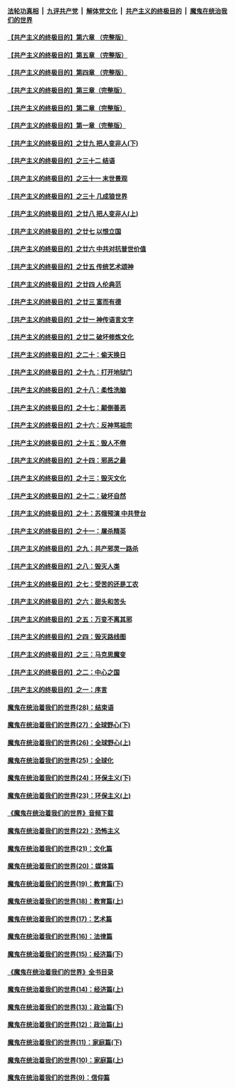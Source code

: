 ####  [法轮功真相](../../../../basic/blob/master/README.md?t=05301231) &nbsp;|&nbsp; [九评共产党](../../../../9ping.md/blob/master/README.md?t=05301231) &nbsp;|&nbsp; [解体党文化](../../../../jtdwh.md/blob/master/README.md?t=05301231)  &nbsp;|&nbsp; [共产主义的终极目的](../../../../gczydzjmd.md/blob/master/README.md?t=05301231) &nbsp;|&nbsp; [魔鬼在统治我们的世界](../../../../mgztzwmdsj.md/blob/master/README.md?t=05301231) 

#### [【共产主义的终极目的】第六章 （完整版）](../pages/nsc422/n11428913.md?t=05301231) 

#### [【共产主义的终极目的】第五章 （完整版）](../pages/nsc422/n11428912.md?t=05301231) 

#### [【共产主义的终极目的】第四章 （完整版）](../pages/nsc422/n11428907.md?t=05301231) 

#### [【共产主义的终极目的】第三章（完整版）](../pages/nsc422/n11428848.md?t=05301231) 

#### [【共产主义的终极目的】第二章（完整版）](../pages/nsc422/n11428831.md?t=05301231) 

#### [【共产主义的终极目的】第一章（完整版）](../pages/nsc422/n11417651.md?t=05301231) 

#### [【共产主义的终极目的】之廿九 把人变非人(下)](../pages/nsc422/n11344140.md?t=05301231) 

#### [【共产主义的终极目的】之三十二 结语](../pages/nsc422/n11360535.md?t=05301231) 

#### [【共产主义的终极目的】之三十一 末世景观](../pages/nsc422/n11351129.md?t=05301231) 

#### [【共产主义的终极目的】之三十 几成狼世界](../pages/nsc422/n11348280.md?t=05301231) 

#### [【共产主义的终极目的】之廿八 把人变非人(上)](../pages/nsc422/n11340492.md?t=05301231) 

#### [【共产主义的终极目的】之廿七 以恨立国](../pages/nsc422/n11336944.md?t=05301231) 

#### [【共产主义的终极目的】之廿六 中共对抗普世价值](../pages/nsc422/n11324785.md?t=05301231) 

#### [【共产主义的终极目的】之廿五 传统艺术颂神](../pages/nsc422/n11296396.md?t=05301231) 

#### [【共产主义的终极目的】之廿四 人伦典范](../pages/nsc422/n11296397.md?t=05301231) 

#### [【共产主义的终极目的】之廿三 富而有德](../pages/nsc422/n11283598.md?t=05301231) 

#### [【共产主义的终极目的】之廿一 神传语言文字](../pages/nsc422/n11263265.md?t=05301231) 

#### [【共产主义的终极目的】之廿二 破坏修炼文化](../pages/nsc422/n11245728.md?t=05301231) 

#### [【共产主义的终极目的】之二十：偷天换日](../pages/nsc422/n11238846.md?t=05301231) 

#### [【共产主义的终极目的】之十九：打开地狱门](../pages/nsc422/n11206376.md?t=05301231) 

#### [【共产主义的终极目的】之十八：柔性洗脑](../pages/nsc422/n11199994.md?t=05301231) 

#### [【共产主义的终极目的】之十七：颠倒善恶](../pages/nsc422/n11179782.md?t=05301231) 

#### [【共产主义的终极目的】之十六：反神骂祖宗](../pages/nsc422/n11166798.md?t=05301231) 

#### [【共产主义的终极目的】之十五：毁人不倦](../pages/nsc422/n11166792.md?t=05301231) 

#### [【共产主义的终极目的】之十四：邪恶之最](../pages/nsc422/n11150249.md?t=05301231) 

#### [【共产主义的终极目的】之十三：毁灭文化](../pages/nsc422/n11135227.md?t=05301231) 

#### [【共产主义的终极目的】之十二：破坏自然](../pages/nsc422/n11135214.md?t=05301231) 

#### [【共产主义的终极目的】之十：苏俄预演 中共登台](../pages/nsc422/n11118424.md?t=05301231) 

#### [【共产主义的终极目的】之十一：屠杀精英](../pages/nsc422/n11118442.md?t=05301231) 

#### [【共产主义的终极目的】之九：共产邪灵一路杀](../pages/nsc422/n11114139.md?t=05301231) 

#### [【共产主义的终极目的】之八：毁灭人类](../pages/nsc422/n11108503.md?t=05301231) 

#### [【共产主义的终极目的】之七：受苦的还是工农](../pages/nsc422/n11101809.md?t=05301231) 

#### [【共产主义的终极目的】之六：甜头和苦头](../pages/nsc422/n11096971.md?t=05301231) 

#### [【共产主义的终极目的】之五：万变不离其邪](../pages/nsc422/n11091285.md?t=05301231) 

#### [【共产主义的终极目的】之四：毁灭路线图](../pages/nsc422/n11086284.md?t=05301231) 

#### [【共产主义的终极目的】之三：马克思魔变](../pages/nsc422/n11061941.md?t=05301231) 

#### [【共产主义的终极目的】之二：中心之国](../pages/nsc422/n11047728.md?t=05301231) 

#### [【共产主义的终极目的】之一：序言](../pages/nsc422/n11086077.md?t=05301231) 

#### [魔鬼在统治着我们的世界(28)：结束语](../pages/nsc422/n10936246.md?t=05301231) 

#### [魔鬼在统治着我们的世界(27)：全球野心(下)](../pages/nsc422/n10928319.md?t=05301231) 

#### [魔鬼在统治着我们的世界(26)：全球野心(上)](../pages/nsc422/n10900318.md?t=05301231) 

#### [魔鬼在统治着我们的世界(25)：全球化](../pages/nsc422/n10788205.md?t=05301231) 

#### [魔鬼在统治着我们的世界(24)：环保主义(下)](../pages/nsc422/n10695307.md?t=05301231) 

#### [魔鬼在统治着我们的世界(23)：环保主义(上)](../pages/nsc422/n10688613.md?t=05301231) 

#### [《魔鬼在统治着我们的世界》音频下载](../pages/nsc422/n10635553.md?t=05301231) 

#### [魔鬼在统治着我们的世界(22)：恐怖主义](../pages/nsc422/n10614727.md?t=05301231) 

#### [魔鬼在统治着我们的世界(21)：文化篇](../pages/nsc422/n10597706.md?t=05301231) 

#### [魔鬼在统治着我们的世界(20)：媒体篇](../pages/nsc422/n10586579.md?t=05301231) 

#### [魔鬼在统治着我们的世界(19)：教育篇(下)](../pages/nsc422/n10564808.md?t=05301231) 

#### [魔鬼在统治着我们的世界(18)：教育篇(上)](../pages/nsc422/n10526970.md?t=05301231) 

#### [魔鬼在统治着我们的世界(17)：艺术篇](../pages/nsc422/n10499093.md?t=05301231) 

#### [魔鬼在统治着我们的世界(16)：法律篇](../pages/nsc422/n10485969.md?t=05301231) 

#### [魔鬼在统治着我们的世界(15)：经济篇(下)](../pages/nsc422/n10469975.md?t=05301231) 

#### [《魔鬼在统治着我们的世界》全书目录](../pages/nsc422/n10464261.md?t=05301231) 

#### [魔鬼在统治着我们的世界(14)：经济篇(上)](../pages/nsc422/n10457370.md?t=05301231) 

#### [魔鬼在统治着我们的世界(13)：政治篇(下)](../pages/nsc422/n10448270.md?t=05301231) 

#### [魔鬼在统治着我们的世界(12)：政治篇(上)](../pages/nsc422/n10444576.md?t=05301231) 

#### [魔鬼在统治着我们的世界(11)：家庭篇(下)](../pages/nsc422/n10440961.md?t=05301231) 

#### [魔鬼在统治着我们的世界(10)：家庭篇(上)](../pages/nsc422/n10435448.md?t=05301231) 

#### [魔鬼在统治着我们的世界(9)：信仰篇](../pages/nsc422/n10432159.md?t=05301231) 

